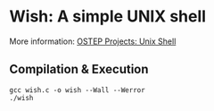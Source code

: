 # Wish: A simple UNIX shell

More information: [OSTEP Projects: Unix Shell](https://github.com/remzi-arpacidusseau/ostep-projects/tree/master/processes-shell)

## Compilation & Execution
```
gcc wish.c -o wish --Wall --Werror
./wish
```
